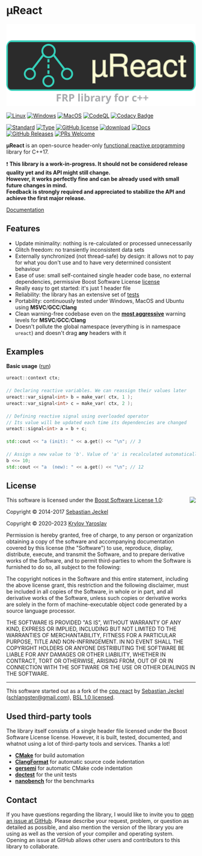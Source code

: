 # µReact

<p align="center"><img src="support/data/logo/logo_1.svg"></p>

[![Linux](https://github.com/YarikTH/ureact/actions/workflows/linux.yml/badge.svg)](https://github.com/YarikTH/ureact/actions/workflows/linux.yml)
[![Windows](https://github.com/YarikTH/ureact/actions/workflows/windows.yml/badge.svg)](https://github.com/YarikTH/ureact/actions/workflows/windows.yml)
[![MacOS](https://github.com/YarikTH/ureact/actions/workflows/macos.yml/badge.svg)](https://github.com/YarikTH/ureact/actions/workflows/macos.yml)
[![CodeQL](https://github.com/YarikTH/ureact/actions/workflows/codeql-analysis.yml/badge.svg)](https://github.com/YarikTH/ureact/actions/workflows/codeql-analysis.yml)
[![Codacy Badge](https://app.codacy.com/project/badge/Grade/7ad08869b5a948bb917deda4ae004064)](https://www.codacy.com/gh/YarikTH/ureact/dashboard?utm_source=github.com&amp;utm_medium=referral&amp;utm_content=YarikTH/ureact&amp;utm_campaign=Badge_Grade)

[![Standard](https://img.shields.io/badge/c%2B%2B-17-blue.svg)](https://en.wikipedia.org/wiki/C%2B%2B#Standardization)
[![Type](https://img.shields.io/badge/type-header--only-blue.svg)](.)
[![GitHub license](https://img.shields.io/github/license/YarikTH/ureact?color=blue)](https://raw.githubusercontent.com/YarikTH/ureact/main/LICENSE_1_0.txt)
[![download](https://img.shields.io/badge/download%20%20-link-blue.svg)](https://raw.githubusercontent.com/YarikTH/ureact/master/include/ureact/ureact.hpp)
[![Docs](https://img.shields.io/badge/docs-markdown-blue.svg)](https://github.com/YarikTH/ureact/tree/main/doc/readme.md)
[![GitHub Releases](https://img.shields.io/github/release/YarikTH/ureact.svg)](https://github.com/YarikTH/ureact/releases)
[![PRs Welcome](https://img.shields.io/badge/PRs-welcome-brightgreen.svg)](.)

**µReact** is an open-source header-only [functional reactive programming](https://en.wikipedia.org/wiki/Functional_reactive_programming) library for C++17.

❗️ **This library is a work-in-progress. It should not be considered release quality yet and its API might still change.** \
**However, it works perfectly fine and can be already used with small future changes in mind.** \
**Feedback is strongly required and appreciated to stabilize the API and achieve the first major release.**

[Documentation](doc/readme.md)

## Features

* Update minimality: nothing is re-calculated or processed unnecessarily
* Glitch freedom: no transiently inconsistent data sets
* Externally synchronized (not thread-safe) by design: it allows not to pay
  for what you don't use and to have very determined consistent behaviour
* Ease of use: small self-contained single header code base, no external dependencies,
  permissive Boost Software License [license](LICENSE_1_0.txt)
* Really easy to get started: it's just 1 header file
* Reliability: the library has an extensive set of [tests](tests/src)
* Portability: continuously tested under Windows, MacOS and Ubuntu using **MSVC**/**GCC**/**Clang**
* Clean warning-free codebase even on the [**most aggressive**](support/cmake/set_warning_flags.cmake) warning levels for **MSVC**/**GCC**/**Clang**
* Doesn't pollute the global namespace (everything is in namespace ```ureact```) and doesn't drag **any** headers with it

## Examples

**Basic usage** ([run](https://godbolt.org/z/45rqEnPr7))

```cpp
ureact::context ctx;

// Declaring reactive variables. We can reassign their values later
ureact::var_signal<int> b = make_var( ctx, 1 );
ureact::var_signal<int> c = make_var( ctx, 2 );

// Defining reactive signal using overloaded operator
// Its value will be updated each time its dependencies are changed
ureact::signal<int> a = b + c;

std::cout << "a (init): " << a.get() << "\n"; // 3

// Assign a new value to 'b'. Value of 'a' is recalculated automatically
b <<= 10;
std::cout << "a  (new): " << a.get() << "\n"; // 12
```

## License

<img align="right" src="https://opensource.org/trademarks/opensource/OSI-Approved-License-100x137.png">

This software is licensed under the [Boost Software License 1.0](https://opensource.org/licenses/BSL-1.0):

Copyright &copy; 2014-2017 [Sebastian Jeckel](https://github.com/snakster)

Copyright &copy; 2020-2023 [Krylov Yaroslav](https://github.com/YarikTH)

Permission is hereby granted, free of charge, to any person or organization obtaining a copy of the software and accompanying documentation covered by this license (the "Software") to use, reproduce, display, distribute, execute, and transmit the Software, and to prepare derivative works of the Software, and to permit third-parties to whom the Software is furnished to do so, all subject to the following:

The copyright notices in the Software and this entire statement, including the above license grant, this restriction and the following disclaimer, must be included in all copies of the Software, in whole or in part, and all derivative works of the Software, unless such copies or derivative works are solely in the form of machine-executable object code generated by a source language processor.

THE SOFTWARE IS PROVIDED "AS IS", WITHOUT WARRANTY OF ANY KIND, EXPRESS OR IMPLIED, INCLUDING BUT NOT LIMITED TO THE WARRANTIES OF MERCHANTABILITY, FITNESS FOR A PARTICULAR PURPOSE, TITLE AND NON-INFRINGEMENT. IN NO EVENT SHALL THE COPYRIGHT HOLDERS OR ANYONE DISTRIBUTING THE SOFTWARE BE LIABLE FOR ANY DAMAGES OR OTHER LIABILITY, WHETHER IN CONTRACT, TORT OR OTHERWISE, ARISING FROM, OUT OF OR IN CONNECTION WITH THE SOFTWARE OR THE USE OR OTHER DEALINGS IN THE SOFTWARE.

* * *

This software started out as a fork of the [cpp.react](https://github.com/schlangster/cpp.react) by [Sebastian Jeckel](https://github.com/snakster) (schlangster@gmail.com), [BSL 1.0 licensed](http://www.boost.org/LICENSE_1_0.txt).

## Used third-party tools

The library itself consists of a single header file licensed under the Boost Software License license. However, it is built, tested, documented, and whatnot using a lot of third-party tools and services. Thanks a lot!

* [**CMake**](https://cmake.org) for build automation
* [**ClangFormat**](https://clang.llvm.org/docs/ClangFormat.html) for automatic source code indentation
* [**gersemi**](https://github.com/blankspruce/gersemi) for automatic CMake code indentation
* [**doctest**](https://github.com/onqtam/doctest) for the unit tests
* [**nanobench**](https://github.com/martinus/nanobench) for the benchmarks

## Contact

If you have questions regarding the library, I would like to invite you to [open an issue at GitHub](https://github.com/YarikTH/ureact/issues/new/choose). Please describe your request, problem, or question as detailed as possible, and also mention the version of the library you are using as well as the version of your compiler and operating system. Opening an issue at GitHub allows other users and contributors to this library to collaborate.
